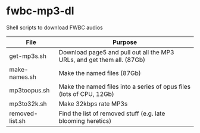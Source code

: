 # fwbc-mp3-dl
Shell scripts to download FWBC audios

| File              | Purpose                                                                |
|-------------------|------------------------------------------------------------------------|
| get-mp3s.sh       | Download page5 and pull out all the MP3 URLs, and get them all. (87Gb) |
| make-names.sh     | Make the named files (87Gb)                                            |
| mp3toopus.sh      | Make the named files into a series of opus files (lots of CPU, 12Gb)   |
| mp3to32k.sh       | Make 32kbps rate MP3s                                                  |
| removed-list.sh   | Find the list of removed stuff (e.g. late blooming heretics)           |

